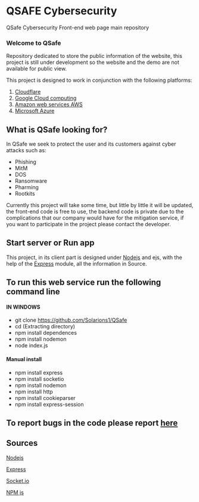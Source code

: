 # QSAFE Cybersecurity


QSafe Cybersecurity Front-end web page main repository


### Welcome to QSafe

Repository dedicated to store the public information of the website, this project is still under development so the website and the demo are not available for public view.

This project is designed to work in conjunction with the following platforms:
 1. [Cloudflare](https://www.cloudflare.com/)
 2. [Google Cloud computing](https://cloud.google.com/)
 3. [Amazon web services AWS](https://aws.amazon.com/)
 4. [Microsoft Azure](https://azure.microsoft.com/)



## What is QSafe looking for?

In QSafe we seek to protect the user and its customers against cyber attacks such as:

- Phishing
- MitM
- DOS
- Ransomware
- Pharming
- Rootkits

Currently this project will take some time, but little by little it will be updated, the front-end code is free to use, the backend code is private due to the complications that our company would have for the mitigation service, if you want to participate in the project please contact the developer.

## Start server  or Run app
This project, in its client part is designed under [Nodejs](https://nodejs.org/) and ejs, with the help of the [Express](https://expressjs.com/) module, all the information in Source.



## To run this web service run the following command line

#### IN WINDOWS
   - git clone https://github.com/Solarions1/QSafe
   - cd (Extracting directory) 
   - npm install dependences
   - npm install nodemon 
   - node index.js

#### Manual install 
   - npm install express
   - npm install socketio
   - npm install nodemon
   - npm install http
   - npm install cookieparser
   - npm install express-session


## To report bugs in the code please report [here](https://github.com/Solarions1/QSafe/issues)

## Sources

[Nodejs](https://nodejs.org/)

[Express](https://expressjs.com/)

[Socket.io](https://socket.io/)

[NPM js](https://www.npmjs.com/)




